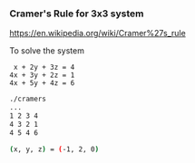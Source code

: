 ### Cramer's Rule for 3x3 system

https://en.wikipedia.org/wiki/Cramer%27s_rule

To solve the system

```
 x + 2y + 3z = 4
4x + 3y + 2z = 1
4x + 5y + 4z = 6
```

 ```sh
 ./cramers
 ...
1 2 3 4
4 3 2 1
4 5 4 6

(x, y, z) = (-1, 2, 0)
```
